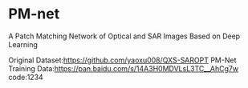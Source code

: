 # PM-net
A Patch Matching Network of Optical and SAR Images Based on Deep Learning
  
  
Original Dataset:https://github.com/yaoxu008/QXS-SAROPT
PM-Net Training Data:https://pan.baidu.com/s/14A3H0MDVLsL3TC__AhCg7w   code:1234
